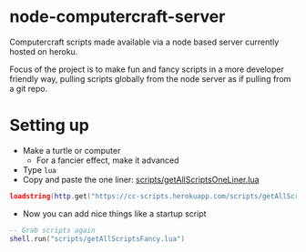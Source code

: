 # node-computercraft-server

Computercraft scripts made available via a node based server currently hosted on heroku.

Focus of the project is to make fun and fancy scripts in a more developer friendly way, pulling scripts globally from the node server as if pulling from a git repo.

# Setting up

- Make a turtle or computer
  - For a fancier effect, make it advanced
- Type `lua`
- Copy and paste the one liner: [scripts/getAllScriptsOneLiner.lua](https://github.com/mister-simon/node-computercraft-server/blob/master/scripts/getAllScriptsOneLiner.lua)

```lua
loadstring(http.get("https://cc-scripts.herokuapp.com/scripts/getAllScripts.lua").readAll())()
```

- Now you can add nice things like a startup script

```lua
-- Grab scripts again
shell.run("scripts/getAllScriptsFancy.lua")
```
